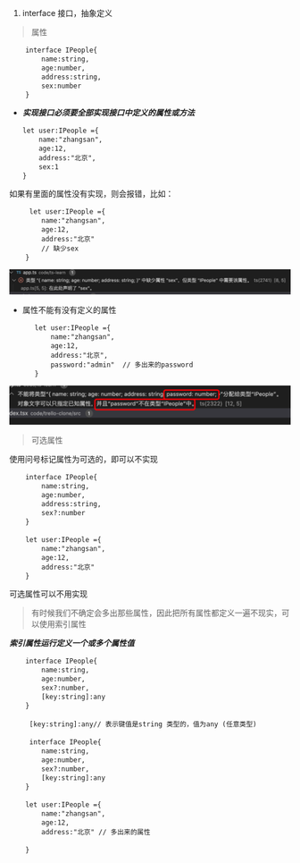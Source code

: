 1. interface 接口，抽象定义

> 属性

        interface IPeople{
            name:string,
            age:number,
            address:string,
            sex:number
        }

  + ***实现接口必须要全部实现接口中定义的属性或方法***

        let user:IPeople ={
            name:"zhangsan",
            age:12,
            address:"北京",
            sex:1
        }

   如果有里面的属性没有实现，则会报错，比如：

         let user:IPeople ={
            name:"zhangsan",
            age:12,
            address:"北京"
            // 缺少sex
        }
   ![avatar](../assets/ts-interface-error.jpeg)

   + 属性不能有没有定义的属性

            let user:IPeople ={
                name:"zhangsan",
                age:12,
                address:"北京",
                password:"admin"  // 多出来的password
            }
            
   ![avatar](../assets/ts-interface-error1.jpeg)

> 可选属性

   使用问号标记属性为可选的，即可以不实现

        interface IPeople{
            name:string,
            age:number,
            address:string,
            sex?:number
        }

        let user:IPeople ={
            name:"zhangsan",
            age:12,
            address:"北京"
        }

   可选属性可以不用实现

> 有时候我们不确定会多出那些属性，因此把所有属性都定义一遍不现实，可以使用索引属性

   ***索引属性运行定义一个或多个属性值***

        interface IPeople{
            name:string,
            age:number,
            sex?:number,
            [key:string]:any
        }

         [key:string]:any// 表示键值是string 类型的，值为any (任意类型)

         interface IPeople{
            name:string,
            age:number,
            sex?:number,
            [key:string]:any
        }

        let user:IPeople ={
            name:"zhangsan",
            age:12,
            address:"北京" // 多出来的属性
            
        }


